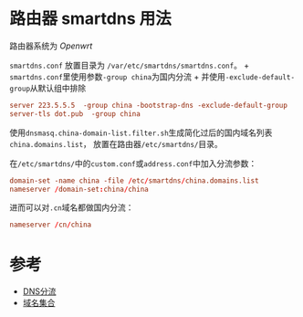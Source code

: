 # 路由器 smartdns 用法
路由器系统为 *Openwrt*


`smartdns.conf` 放置目录为 `/var/etc/smartdns/smartdns.conf`。
    + `smartdns.conf`里使用参数`-group china`为国内分流
    + 并使用`-exclude-default-group`从默认组中排除

``` conf
server 223.5.5.5  -group china -bootstrap-dns -exclude-default-group
server-tls dot.pub  -group china
```


使用`dnsmasq.china-domain-list.filter.sh`生成简化过后的国内域名列表`china.domains.list`，
放置在路由器`/etc/smartdns/`目录。


在`/etc/smartdns/`中的`custom.conf`或`address.conf`中加入分流参数：
``` conf
domain-set -name china -file /etc/smartdns/china.domains.list
nameserver /domain-set:china/china
```

进而可以对`.cn`域名都做国内分流：
``` conf
nameserver /cn/china
```

# 参考
+ [DNS分流](https://pymumu.github.io/smartdns/config/domain-forwarding/)
+ [域名集合](https://pymumu.github.io/smartdns/config/domain-rule/#_4)
